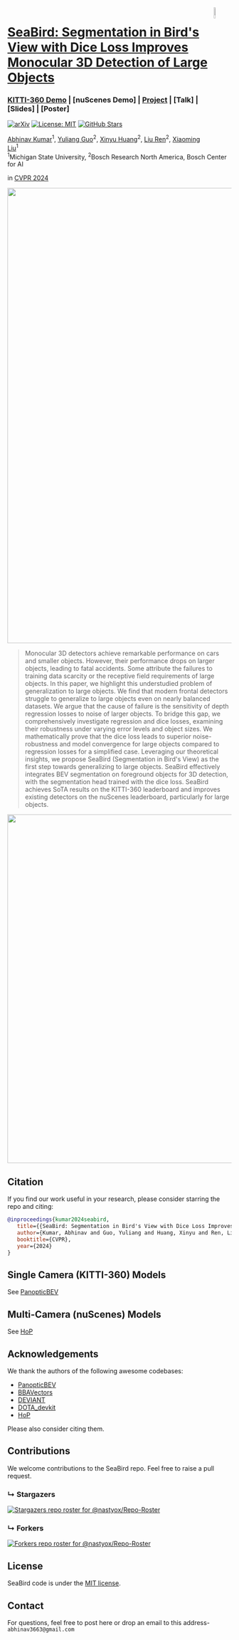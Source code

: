 <img src="PanopticBEV/images/cvlab.png" align="right" width=8%>

# [SeaBird: Segmentation in Bird's View with Dice Loss Improves Monocular 3D Detection of Large Objects](https://arxiv.org/pdf/2403.20318.pdf)

### [KITTI-360 Demo](https://www.youtube.com/watch?v=SmuRbMbsnZA) | [nuScenes Demo] | [Project](http://cvlab.cse.msu.edu/project-seabird.html) | [Talk] | [Slides] | [Poster]

[![arXiv](http://img.shields.io/badge/arXiv-2403.20318-B31B1B.svg)](https://arxiv.org/abs/2403.20318)
[![License: MIT](https://img.shields.io/badge/License-MIT-yellow.svg)](https://opensource.org/licenses/MIT)
[![GitHub Stars](https://img.shields.io/github/stars/abhi1kumar/SeaBird?style=social)](https://github.com/abhi1kumar/SeaBird)

[Abhinav Kumar](https://sites.google.com/view/abhinavkumar)<sup>1</sup>, 
[Yuliang Guo](https://yuliangguo.github.io)<sup>2</sup>, 
[Xinyu Huang](https://scholar.google.com/citations?user=cL4bNBwAAAAJ&hl=en)<sup>2</sup>, 
[Liu Ren](https://www.liu-ren.com)<sup>2</sup>, 
[Xiaoming Liu](http://www.cse.msu.edu/~liuxm/index2.html)<sup>1</sup> <br>
<sup>1</sup>Michigan State University, <sup>2</sup>Bosch Research North America, Bosch Center for AI

in [CVPR 2024](https://cvpr.thecvf.com/Conferences/2024/)

<img src="PanopticBEV/images/Seabird_pipeline.png" width="1024">

> Monocular 3D detectors achieve remarkable performance on cars and smaller objects. However, their performance drops on larger objects, leading to fatal accidents. Some attribute the failures to training data scarcity or the receptive field requirements of large objects. In this paper, we highlight this understudied problem of generalization to large objects. We find that modern frontal detectors struggle to generalize to large objects even on nearly balanced datasets. We argue that the cause of failure is the sensitivity of depth regression losses to noise of larger objects. To bridge this gap, we comprehensively investigate regression and dice losses, examining their robustness under varying error levels and object sizes. We mathematically prove that the dice loss leads to superior noise-robustness and model convergence for large objects compared to regression losses for a simplified case. Leveraging our theoretical insights, we propose SeaBird (Segmentation in Bird's View) as the first step towards generalizing to large objects. SeaBird effectively integrates BEV segmentation on foreground objects for 3D detection, with the segmentation head trained with the dice loss. SeaBird achieves SoTA results on the KITTI-360 leaderboard and improves existing detectors on the nuScenes leaderboard, particularly for large objects.

<img src="PanopticBEV/images/seabird_kitti360_demo.gif" width="784">




## Citation

If you find our work useful in your research, please consider starring the repo and citing:

```Bibtex
@inproceedings{kumar2024seabird,
   title={{SeaBird: Segmentation in Bird's View with Dice Loss Improves Monocular $3$D Detection of Large Objects}},
   author={Kumar, Abhinav and Guo, Yuliang and Huang, Xinyu and Ren, Liu and Liu, Xiaoming},
   booktitle={CVPR},
   year={2024}
}
```

## Single Camera (KITTI-360) Models

See [PanopticBEV](PanopticBEV)

## Multi-Camera (nuScenes) Models

See [HoP](HoP)

## Acknowledgements
We thank the authors of the following awesome codebases:
- [PanopticBEV](https://github.com/robot-learning-freiburg/PanopticBEV)
- [BBAVectors](https://github.com/yijingru/BBAVectors-Oriented-Object-Detection) 
- [DEVIANT](https://github.com/abhi1kumar/DEVIANT.git)
- [DOTA_devkit](https://github.com/CAPTAIN-WHU/DOTA_devkit)
- [HoP](https://github.com/Sense-X/HoP)

Please also consider citing them.

## Contributions
We welcome contributions to the SeaBird repo. Feel free to raise a pull request.

### &#8627; Stargazers
[![Stargazers repo roster for @nastyox/Repo-Roster](https://reporoster.com/stars/abhi1kumar/SeaBird)](https://github.com/abhi1kumar/SeaBird/stargazers)

### &#8627; Forkers
[![Forkers repo roster for @nastyox/Repo-Roster](https://reporoster.com/forks/abhi1kumar/SeaBird)](https://github.com/abhi1kumar/SeaBird/network/members)


## License
SeaBird code is under the [MIT license](https://opensource.org/license/mit).

## Contact
For questions, feel free to post here or drop an email to this address- ```abhinav3663@gmail.com```
